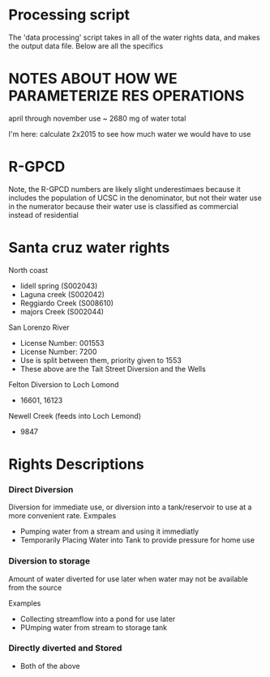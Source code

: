 # Processing script 

The 'data processing' script takes in all of the water rights data, and makes the output data file. Below are all the specifics


# NOTES ABOUT HOW WE PARAMETERIZE RES OPERATIONS
april through november use ~ 2680 mg of water total

I'm here: calculate 2x2015 to see how much water we would have to use 

# R-GPCD
Note, the R-GPCD numbers are likely slight underestimaes because it includes the population of UCSC in the denominator, but not their water use in the numerator because their water use is classified as commercial instead of residential

# Santa cruz water rights

North coast

* lidell spring (S002043)
* Laguna creek (S002042)
* Reggiardo Creek (S008610)
* majors Creek (S002044)
 
 
 
San Lorenzo River

* License Number: 001553
* License Number: 7200
* Use is split between them, priority given to 1553 
* These above are the Tait Street Diversion and the Wells

Felton Diversion to Loch Lomond

* 16601, 16123

Newell Creek (feeds into Loch Lemond)

* 9847


# Rights Descriptions

### Direct Diversion
Diversion for immediate use, or diversion into a tank/reservoir to use at a more convenient rate. 
Exmpales

* Pumping water from a stream and using it immediatly
* Temporarily Placing Water into Tank to provide pressure for home use 


### Diversion to storage
Amount of water diverted for use later when water may not be available from the source 

Examples
* Collecting streamflow into a pond for use later 
* PUmping water from stream to storage tank

### Directly diverted and Stored 
* Both of the above



